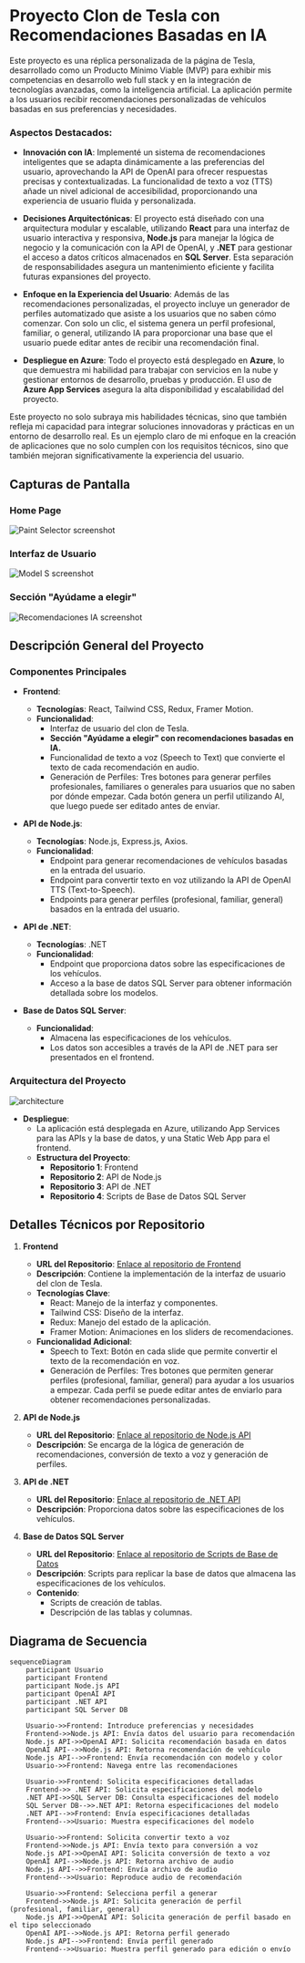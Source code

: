 # Proyecto Clon de Tesla con Recomendaciones Basadas en IA

Este proyecto es una réplica personalizada de la página de Tesla, desarrollado como un Producto Mínimo Viable (MVP) para exhibir mis competencias en desarrollo web full stack y en la integración de tecnologías avanzadas, como la inteligencia artificial. La aplicación permite a los usuarios recibir recomendaciones personalizadas de vehículos basadas en sus preferencias y necesidades.

### Aspectos Destacados:

- **Innovación con IA**: Implementé un sistema de recomendaciones inteligentes que se adapta dinámicamente a las preferencias del usuario, aprovechando la API de OpenAI para ofrecer respuestas precisas y contextualizadas. La funcionalidad de texto a voz (TTS) añade un nivel adicional de accesibilidad, proporcionando una experiencia de usuario fluida y personalizada.

- **Decisiones Arquitectónicas**: El proyecto está diseñado con una arquitectura modular y escalable, utilizando **React** para una interfaz de usuario interactiva y responsiva, **Node.js** para manejar la lógica de negocio y la comunicación con la API de OpenAI, y **.NET** para gestionar el acceso a datos críticos almacenados en **SQL Server**. Esta separación de responsabilidades asegura un mantenimiento eficiente y facilita futuras expansiones del proyecto.

- **Enfoque en la Experiencia del Usuario**: Además de las recomendaciones personalizadas, el proyecto incluye un generador de perfiles automatizado que asiste a los usuarios que no saben cómo comenzar. Con solo un clic, el sistema genera un perfil profesional, familiar, o general, utilizando IA para proporcionar una base que el usuario puede editar antes de recibir una recomendación final.

- **Despliegue en Azure**: Todo el proyecto está desplegado en **Azure**, lo que demuestra mi habilidad para trabajar con servicios en la nube y gestionar entornos de desarrollo, pruebas y producción. El uso de **Azure App Services** asegura la alta disponibilidad y escalabilidad del proyecto.

Este proyecto no solo subraya mis habilidades técnicas, sino que también refleja mi capacidad para integrar soluciones innovadoras y prácticas en un entorno de desarrollo real. Es un ejemplo claro de mi enfoque en la creación de aplicaciones que no solo cumplen con los requisitos técnicos, sino que también mejoran significativamente la experiencia del usuario.


## Capturas de Pantalla

### Home Page
![Paint Selector screenshot](assets/paint_screenshot.jpg)

### Interfaz de Usuario
![Model S screenshot](assets/model_s_screenshot.jpg)

### Sección "Ayúdame a elegir"
![Recomendaciones IA screenshot](assets/recommendation_screenshot.jpg)


## Descripción General del Proyecto

### Componentes Principales

- **Frontend**: 
  - **Tecnologías**: React, Tailwind CSS, Redux, Framer Motion.
  - **Funcionalidad**:
    - Interfaz de usuario del clon de Tesla.
    - **Sección "Ayúdame a elegir" con recomendaciones basadas en IA.**
    - Funcionalidad de texto a voz (Speech to Text) que convierte el texto de cada recomendación en audio.
    - Generación de Perfiles: Tres botones para generar perfiles profesionales, familiares o generales para usuarios que no saben por dónde empezar. Cada botón genera un perfil utilizando AI, que luego puede ser editado antes de enviar.

- **API de Node.js**:
  - **Tecnologías**: Node.js, Express.js, Axios.
  - **Funcionalidad**:
    - Endpoint para generar recomendaciones de vehículos basadas en la entrada del usuario.
    - Endpoint para convertir texto en voz utilizando la API de OpenAI TTS (Text-to-Speech).
    - Endpoints para generar perfiles (profesional, familiar, general) basados en la entrada del usuario.
  
- **API de .NET**:
  - **Tecnologías**: .NET
  - **Funcionalidad**:
    - Endpoint que proporciona datos sobre las especificaciones de los vehículos.
    - Acceso a la base de datos SQL Server para obtener información detallada sobre los modelos.

- **Base de Datos SQL Server**:
  - **Funcionalidad**:
    - Almacena las especificaciones de los vehículos.
    - Los datos son accesibles a través de la API de .NET para ser presentados en el frontend.

### Arquitectura del Proyecto
![architecture](assets/architecture.png)

- **Despliegue**:
  - La aplicación está desplegada en Azure, utilizando App Services para las APIs y la base de datos, y una Static Web App para el frontend.
  - **Estructura del Proyecto**:
    - **Repositorio 1**: Frontend
    - **Repositorio 2**: API de Node.js
    - **Repositorio 3**: API de .NET
    - **Repositorio 4**: Scripts de Base de Datos SQL Server

## Detalles Técnicos por Repositorio

1. **Frontend**
   - **URL del Repositorio**: [Enlace al repositorio de Frontend](https://github.com/MarcoAlayn/tesla-landing-ia)
   - **Descripción**: Contiene la implementación de la interfaz de usuario del clon de Tesla.
   - **Tecnologías Clave**:
     - React: Manejo de la interfaz y componentes.
     - Tailwind CSS: Diseño de la interfaz.
     - Redux: Manejo del estado de la aplicación.
     - Framer Motion: Animaciones en los sliders de recomendaciones.
   - **Funcionalidad Adicional**:
     - Speech to Text: Botón en cada slide que permite convertir el texto de la recomendación en voz.
     - Generación de Perfiles: Tres botones que permiten generar perfiles (profesional, familiar, general) para ayudar a los usuarios a empezar. Cada perfil se puede editar antes de enviarlo para obtener recomendaciones personalizadas.

2. **API de Node.js**
   - **URL del Repositorio**: [Enlace al repositorio de Node.js API](https://github.com/MarcoAlayn/node_api_open_ai)
   - **Descripción**: Se encarga de la lógica de generación de recomendaciones, conversión de texto a voz y generación de perfiles.

3. **API de .NET**
   - **URL del Repositorio**: [Enlace al repositorio de .NET API](https://github.com/MarcoAlayn/DotNetApiTesla)
   - **Descripción**: Proporciona datos sobre las especificaciones de los vehículos.

4. **Base de Datos SQL Server**
   - **URL del Repositorio**: [Enlace al repositorio de Scripts de Base de Datos](https://github.com/MarcoAlayn/CarSalesDB)
   - **Descripción**: Scripts para replicar la base de datos que almacena las especificaciones de los vehículos.
   - **Contenido**:
     - Scripts de creación de tablas.
     - Descripción de las tablas y columnas.

## Diagrama de Secuencia

```mermaid
sequenceDiagram
    participant Usuario
    participant Frontend
    participant Node.js API
    participant OpenAI API
    participant .NET API
    participant SQL Server DB

    Usuario->>Frontend: Introduce preferencias y necesidades
    Frontend->>Node.js API: Envía datos del usuario para recomendación
    Node.js API->>OpenAI API: Solicita recomendación basada en datos
    OpenAI API-->>Node.js API: Retorna recomendación de vehículo
    Node.js API-->>Frontend: Envía recomendación con modelo y color
    Usuario->>Frontend: Navega entre las recomendaciones
    
    Usuario->>Frontend: Solicita especificaciones detalladas
    Frontend->> .NET API: Solicita especificaciones del modelo
    .NET API->>SQL Server DB: Consulta especificaciones del modelo
    SQL Server DB-->>.NET API: Retorna especificaciones del modelo
    .NET API-->>Frontend: Envía especificaciones detalladas
    Frontend-->>Usuario: Muestra especificaciones del modelo
    
    Usuario->>Frontend: Solicita convertir texto a voz
    Frontend->>Node.js API: Envía texto para conversión a voz
    Node.js API->>OpenAI API: Solicita conversión de texto a voz
    OpenAI API-->>Node.js API: Retorna archivo de audio
    Node.js API-->>Frontend: Envía archivo de audio
    Frontend-->>Usuario: Reproduce audio de recomendación
    
    Usuario->>Frontend: Selecciona perfil a generar
    Frontend->>Node.js API: Solicita generación de perfil (profesional, familiar, general)
    Node.js API->>OpenAI API: Solicita generación de perfil basado en el tipo seleccionado
    OpenAI API-->>Node.js API: Retorna perfil generado
    Node.js API-->>Frontend: Envía perfil generado
    Frontend-->>Usuario: Muestra perfil generado para edición o envío
